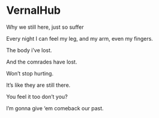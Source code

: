 # VernalHub
Why we still here, just so suffer
 
Every night I can feel my leg, and my arm, even my fingers.

The body i’ve lost.

And the comrades have lost.

Won’t stop hurting.

It’s like they are still there.

You feel it too don’t you?

I’m gonna give ‘em comeback our past.
